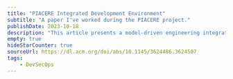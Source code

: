 ```yaml
---
title: "PIACERE Integrated Development Environment"
subtitle: "A paper I've worked during the PIACERE project."
publishDate: 2023-10-18
description: "This article presents a model-driven engineering integrated development environment to assist the DevSecOps process."
empty: true
hideStarCounter: true
sourceUrl: https://dl.acm.org/doi/abs/10.1145/3624486.3624507
tags:
    - DevSecOps
---
```

